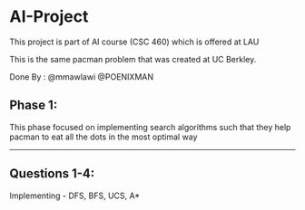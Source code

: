 # AI-Project
This project is part of AI course (CSC 460) which is offered at LAU

This is the same pacman problem that was created at UC Berkley.

Done By : @mmawlawi
          @POENIXMAN

## Phase 1:
This phase focused on implementing search algorithms such that they help pacman to eat all the 
dots in the most optimal way

***

## Questions 1-4: 

Implementing - DFS, BFS, UCS, A*


